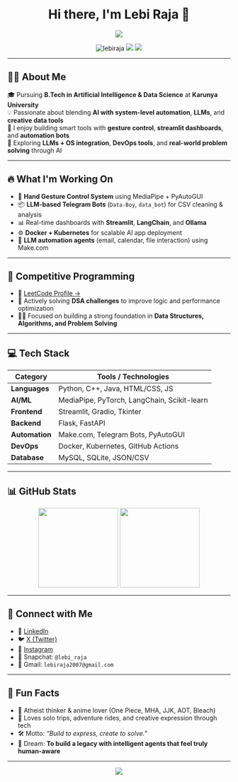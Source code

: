 <h1 align="center">Hi there, I'm Lebi Raja 👋</h1>

<p align="center">
  <img src="https://readme-typing-svg.herokuapp.com?font=Fira+Code&size=24&pause=1000&center=true&vCenter=true&width=440&lines=AI+Engineer+%7C+Tech+Creator+%7C+LLM+Explorer;Gesture+Control+%7C+Data+Science+%7C+Dev+with+a+Vision" />
</p>

<p align="center">
  <img src="https://komarev.com/ghpvc/?username=lebiraja&style=flat-square&color=brightgreen" alt="lebiraja" />
  <a href="https://leetcode.com/u/6hT5EEP40r/"><img src="https://img.shields.io/badge/LeetCode-Lebi%20Raja-orange?style=flat-square&logo=leetcode" /></a>
  <img src="https://img.shields.io/github/followers/lebiraja?style=flat-square&label=GitHub&logo=github" />
</p>

---

## 👨‍🎓 About Me

🎓 Pursuing **B.Tech in Artificial Intelligence & Data Science** at **Karunya University**  
💡 Passionate about blending **AI with system-level automation**, **LLMs**, and **creative data tools**  
🔧 I enjoy building smart tools with **gesture control**, **streamlit dashboards**, and **automation bots**  
🧠 Exploring **LLMs + OS integration**, **DevOps tools**, and **real-world problem solving** through AI  

---

## 🔥 What I'm Working On

- 🤖 **Hand Gesture Control System** using MediaPipe + PyAutoGUI  
- 📦 **LLM-based Telegram Bots** (`Data-Boy`, `data_bot`) for CSV cleaning & analysis  
- 📊 Real-time dashboards with **Streamlit**, **LangChain**, and **Ollama**  
- ⚙️ **Docker + Kubernetes** for scalable AI app deployment  
- 🧩 **LLM automation agents** (email, calendar, file interaction) using Make.com  

---

## 🧠 Competitive Programming

- 🔗 [LeetCode Profile →](https://leetcode.com/u/6hT5EEP40r/)
- 💪 Actively solving **DSA challenges** to improve logic and performance optimization
- 🧑‍💻 Focused on building a strong foundation in **Data Structures, Algorithms, and Problem Solving**

---

## 💻 Tech Stack

| Category      | Tools / Technologies |
| ------------- | -------------------- |
| **Languages** | Python, C++, Java, HTML/CSS, JS |
| **AI/ML**     | MediaPipe, PyTorch, LangChain, Scikit-learn |
| **Frontend**  | Streamlit, Gradio, Tkinter |
| **Backend**   | Flask, FastAPI |
| **Automation**| Make.com, Telegram Bots, PyAutoGUI |
| **DevOps**    | Docker, Kubernetes, GitHub Actions |
| **Database**  | MySQL, SQLite, JSON/CSV |

---

## 📊 GitHub Stats

<p align="center">
  <img src="https://github-readme-stats.vercel.app/api?username=lebiraja&show_icons=true&theme=radical" height="180"/>
  <img src="https://github-readme-stats.vercel.app/api/top-langs/?username=lebiraja&layout=compact&theme=radical" height="180"/>
</p>

---

## 🤝 Connect with Me

- 💼 [LinkedIn](https://www.linkedin.com/in/lebi-raja-c-480b02322/)
- 🐦 [X (Twitter)](https://x.com/lebiraja)
- 📸 [Instagram](https://instagram.com/lebiraja)
- 👻 Snapchat: `@lebi_raja`
- 📧 Gmail: `lebiraja2007@gmail.com`

---

## 🎯 Fun Facts

- 🧠 Atheist thinker & anime lover (One Piece, MHA, JJK, AOT, Bleach)  
- 🎢 Loves solo trips, adventure rides, and creative expression through tech  
- 🛠️ Motto: *“Build to express, create to solve.”*  
- 🧬 Dream: **To build a legacy with intelligent agents that feel truly human-aware**

---

<p align="center">
  <img src="https://capsule-render.vercel.app/api?type=waving&color=0:8e2de2,100:4a00e0&height=120&section=footer"/>
</p>
